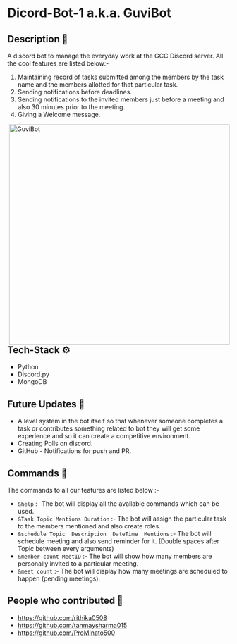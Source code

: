 # Dicord-Bot-1 a.k.a. **GuviBot**
 
## Description 💬
A discord bot to manage the everyday work at the GCC Discord server. All the cool features are listed below:- 

1. Maintaining record of tasks submitted among the members by the task name and the members allotted for that particular task.
2. Sending notifications before deadlines.
3. Sending notifications to the invited members just before a meeting and also 30 minutes prior to the meeting.
4. Giving a Welcome message.

<a href="https://discord.com/api/oauth2/authorize?client_id=858522982322274374&permissions=8&scope=bot"><img align="right" width="500" height="500" title="GuviBot" src="https://github.com/Guvi-CodeCamp-SRM/Dicord-Bot-1/blob/main/guvibot%20logo.png"/><a>

## Tech-Stack ⚙

* Python
* Discord.py
* MongoDB
 
## Future Updates 🔮

* A level system in the bot itself so that whenever someone completes a task or contributes something related to bot they will get some experience and so it can create a competitive environment.
* Creating Polls on discord.
* GitHub - Notifications for push and PR. 

## Commands 👀
The commands to all our features are listed below :-

* `&help` :- The bot will display all the available commands which can be used.
* `&Task Topic Mentions Duration` :- The bot will assign the particular task to the members mentioned and also create roles.
* `&schedule Topic  Description  DateTime  Mentions` :- The bot will schedule meeting and also send reminder for it. (Double spaces after Topic between every arguments)
* `&member count MeetID` :- The bot will show how many members are personally invited to a particular meeting.
* `&meet count` :- The bot will display how many meetings are scheduled to happen (pending meetings).
 

## People who contributed 🤝

* https://github.com/rithika0508
* https://github.com/tanmaysharma015
* https://github.com/ProMinato500

